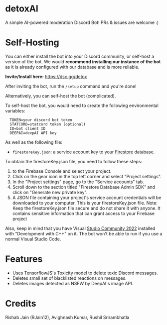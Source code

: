 # detoxAI
A simple AI-powered moderation Discord Bot! PRs & issues are welcome :)

# Self-Hosting
You can either install the bot into your Discord community, or self-host a version of the bot. We would **recommend installing our instance of the bot** as it is already configured with our database and is more reliable.

**Invite/Install here:** https://dsc.gg/detox

After inviting the bot, run the `/setup` command and you're done!

Alternatively, you can self-host the bot (complicated).

To self-host the bot, you would need to create the following environmental variables:

```
  TOKEN=your discord bot token
  STATCORD=statcord token (optional)
  ID=bot client ID
  DEEPAI=deepAI API key
```

As well as the following file:
- `firestoreKey.json`: a service account key to your [Firestore](https://cloud.google.com/firestore) database.

To obtain the firestoreKey.json file, you need to follow these steps:

1. to the Firebase Console and select your project.
2. Click on the gear icon in the top left corner and select "Project settings".
3. In the "Project settings" page, go to the "Service accounts" tab.
4. Scroll down to the section titled "Firestore Database Admin SDK" and click on "Generate new private key".
5. A JSON file containing your project's service account credentials will be downloaded to your computer. This is your firestoreKey.json file.
Note: Keep the firestoreKey.json file secure and do not share it with anyone. It contains sensitive information that can grant access to your Firebase project

Also, keep in mind that you have Visual [Studio Community 2022](https://visualstudio.microsoft.com/) installed with "Development with C++" on it. The bot won't be able to run if you use a normal Visual Studio Code.
# Features
- Uses TensorflowJS's Toxicity model to delete toxic Discord messages.
- Deletes small set of blacklisted reactions on messages.
- Deletes images detected as NSFW by DeepAI's image API.

# Credits
Rishab Jain (RJain12), Avighnash Kumar, Rushil Srirambhatla
